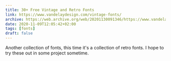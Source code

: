 ```yaml
---
title: 30+ Free Vintage and Retro Fonts
link: https://www.vandelaydesign.com/vintage-fonts/
archive: https://web.archive.org/web/20201130091346/https://www.vandelaydesign.com/vintage-fonts/
date: 2020-11-09T12:05:42+02:00
tags: [fonts]
draft: false
---
```


Another collection of fonts, this time it's a collection of retro fonts. I hope to try these out in some project sometime.

